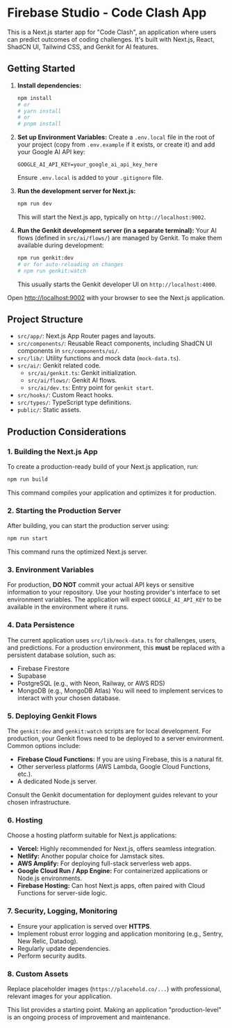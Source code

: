 # Firebase Studio - Code Clash App

This is a Next.js starter app for "Code Clash", an application where users can predict outcomes of coding challenges. It's built with Next.js, React, ShadCN UI, Tailwind CSS, and Genkit for AI features.

## Getting Started

1.  **Install dependencies:**
    ```bash
    npm install
    # or
    # yarn install
    # or
    # pnpm install
    ```

2.  **Set up Environment Variables:**
    Create a `.env.local` file in the root of your project (copy from `.env.example` if it exists, or create it) and add your Google AI API key:
    ```env
    GOOGLE_AI_API_KEY=your_google_ai_api_key_here
    ```
    Ensure `.env.local` is added to your `.gitignore` file.

3.  **Run the development server for Next.js:**
    ```bash
    npm run dev
    ```
    This will start the Next.js app, typically on `http://localhost:9002`.

4.  **Run the Genkit development server (in a separate terminal):**
    Your AI flows (defined in `src/ai/flows/`) are managed by Genkit. To make them available during development:
    ```bash
    npm run genkit:dev
    # or for auto-reloading on changes
    # npm run genkit:watch
    ```
    This usually starts the Genkit developer UI on `http://localhost:4000`.

Open [http://localhost:9002](http://localhost:9002) with your browser to see the Next.js application.

## Project Structure

-   `src/app/`: Next.js App Router pages and layouts.
-   `src/components/`: Reusable React components, including ShadCN UI components in `src/components/ui/`.
-   `src/lib/`: Utility functions and mock data (`mock-data.ts`).
-   `src/ai/`: Genkit related code.
    -   `src/ai/genkit.ts`: Genkit initialization.
    -   `src/ai/flows/`: Genkit AI flows.
    -   `src/ai/dev.ts`: Entry point for `genkit start`.
-   `src/hooks/`: Custom React hooks.
-   `src/types/`: TypeScript type definitions.
-   `public/`: Static assets.

## Production Considerations

### 1. Building the Next.js App
To create a production-ready build of your Next.js application, run:
```bash
npm run build
```
This command compiles your application and optimizes it for production.

### 2. Starting the Production Server
After building, you can start the production server using:
```bash
npm run start
```
This command runs the optimized Next.js server.

### 3. Environment Variables
For production, **DO NOT** commit your actual API keys or sensitive information to your repository. Use your hosting provider's interface to set environment variables. The application will expect `GOOGLE_AI_API_KEY` to be available in the environment where it runs.

### 4. Data Persistence
The current application uses `src/lib/mock-data.ts` for challenges, users, and predictions. For a production environment, this **must** be replaced with a persistent database solution, such as:
-   Firebase Firestore
-   Supabase
-   PostgreSQL (e.g., with Neon, Railway, or AWS RDS)
-   MongoDB (e.g., MongoDB Atlas)
You will need to implement services to interact with your chosen database.

### 5. Deploying Genkit Flows
The `genkit:dev` and `genkit:watch` scripts are for local development. For production, your Genkit flows need to be deployed to a server environment. Common options include:
-   **Firebase Cloud Functions:** If you are using Firebase, this is a natural fit.
-   Other serverless platforms (AWS Lambda, Google Cloud Functions, etc.).
-   A dedicated Node.js server.

Consult the Genkit documentation for deployment guides relevant to your chosen infrastructure.

### 6. Hosting
Choose a hosting platform suitable for Next.js applications:
-   **Vercel:** Highly recommended for Next.js, offers seamless integration.
-   **Netlify:** Another popular choice for Jamstack sites.
-   **AWS Amplify:** For deploying full-stack serverless web apps.
-   **Google Cloud Run / App Engine:** For containerized applications or Node.js environments.
-   **Firebase Hosting:** Can host Next.js apps, often paired with Cloud Functions for server-side logic.

### 7. Security, Logging, Monitoring
-   Ensure your application is served over **HTTPS**.
-   Implement robust error logging and application monitoring (e.g., Sentry, New Relic, Datadog).
-   Regularly update dependencies.
-   Perform security audits.

### 8. Custom Assets
Replace placeholder images (`https://placehold.co/...`) with professional, relevant images for your application.

This list provides a starting point. Making an application "production-level" is an ongoing process of improvement and maintenance.
```